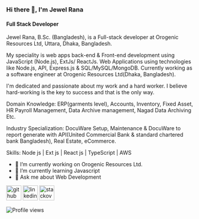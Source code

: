 ### Hi there 👋, I'm Jewel Rana
#### Full Stack Developer
Jewel Rana, B.Sc. (Bangladesh), is a Full-stack developer at Orogenic Resources Ltd, Uttara, Dhaka, Bangladesh.

My speciality is web apps back-end & Front-end development using JavaScript (Node.js), ExtJs/ ReactJs. Web Applications using technologies like Node.js, API, Express.js & SQL/MySQL/MongoDB. Currently working as a software engineer at Orogenic Resources Ltd(Dhaka, Bangladesh).

I'm dedicated and passionate about my work and a hard worker. I believe hard-working is the key to success and that is the only way. 

Domain Knowledge: ERP(garments level), Accounts, Inventory, Fixed Asset, HR Payroll Management, Data Archive management, Nagad Data Archiving Etc.

Industry Specialization: DocuWare Setup, Maintenance & DocuWare to report generate with API(United Commercial Bank & standard chartered bank Bangladesh), Real Estate, eCommerce.

Skills: Node js | Ext js | React js | TypeScript | AWS

- 🔭 I’m currently working on Orogenic Resources Ltd. 
- 🌱 I’m currently learning Javascript  
- 💬 Ask me about Web Development 


[<img src='https://cdn.jsdelivr.net/npm/simple-icons@3.0.1/icons/github.svg' alt='github' height='40'>](https://github.com/jewel80)  [<img src='https://cdn.jsdelivr.net/npm/simple-icons@3.0.1/icons/linkedin.svg' alt='linkedin' height='40'>](https://www.linkedin.com/in/https://www.linkedin.com/in/jewelrana80//)  [<img src='https://cdn.jsdelivr.net/npm/simple-icons@3.0.1/icons/stackoverflow.svg' alt='stackoverflow' height='40'>](https://stackoverflow.com/users/https://stackoverflow.com/users/8590602/jewel80)  

![Profile views](https://gpvc.arturio.dev/jewel80)  
